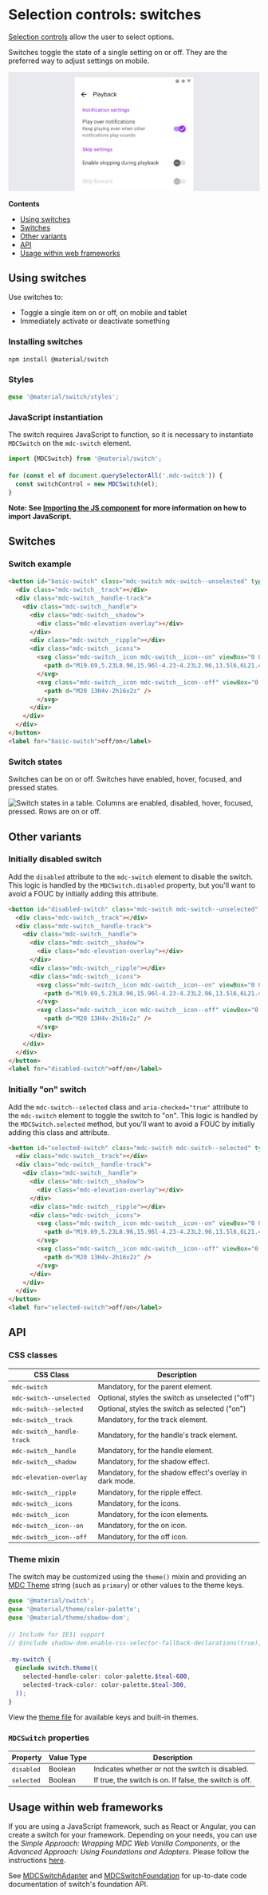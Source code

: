 <!--docs:
title: "Switches"
layout: detail
section: components
iconId: switch
path: /catalog/input-controls/switches/
-->

# Selection controls: switches

[Selection controls](https://material.io/components/selection-controls#usage)
allow the user to select options.

Switches toggle the state of a single setting on or off. They are the preferred
way to adjust settings on mobile.

![Switch hero example for menu options](images/switch-hero.png)

**Contents**

*   [Using switches](#using-switches)
*   [Switches](#switches)
*   [Other variants](#other-variants)
*   [API](#api)
*   [Usage within web frameworks](#usage-within-web-frameworks)

## Using switches

Use switches to:

*   Toggle a single item on or off, on mobile and tablet
*   Immediately activate or deactivate something

### Installing switches

```
npm install @material/switch
```

### Styles

```scss
@use '@material/switch/styles';
```

### JavaScript instantiation

The switch requires JavaScript to function, so it is necessary to instantiate
`MDCSwitch` on the `mdc-switch` element.

```js
import {MDCSwitch} from '@material/switch';

for (const el of document.querySelectorAll('.mdc-switch')) {
  const switchControl = new MDCSwitch(el);
}
```

**Note: See [Importing the JS component](../../docs/importing-js.md) for more
information on how to import JavaScript.**

## Switches

### Switch example

```html
<button id="basic-switch" class="mdc-switch mdc-switch--unselected" type="button" role="switch" aria-checked="false">
  <div class="mdc-switch__track"></div>
  <div class="mdc-switch__handle-track">
    <div class="mdc-switch__handle">
      <div class="mdc-switch__shadow">
        <div class="mdc-elevation-overlay"></div>
      </div>
      <div class="mdc-switch__ripple"></div>
      <div class="mdc-switch__icons">
        <svg class="mdc-switch__icon mdc-switch__icon--on" viewBox="0 0 24 24">
          <path d="M19.69,5.23L8.96,15.96l-4.23-4.23L2.96,13.5l6,6L21.46,7L19.69,5.23z" />
        </svg>
        <svg class="mdc-switch__icon mdc-switch__icon--off" viewBox="0 0 24 24">
          <path d="M20 13H4v-2h16v2z" />
        </svg>
      </div>
    </div>
  </div>
</button>
<label for="basic-switch">off/on</label>
```

### Switch states

Switches can be on or off. Switches have enabled, hover, focused, and pressed
states.

![Switch states in a table. Columns are enabled, disabled, hover, focused,
pressed. Rows are on or off.](images/switch-states.png)

## Other variants

### Initially disabled switch

Add the `disabled` attribute to the `mdc-switch` element to disable the switch.
This logic is handled by the `MDCSwitch.disabled` property, but you'll want to
avoid a FOUC by initially adding this attribute.

```html
<button id="disabled-switch" class="mdc-switch mdc-switch--unselected" type="button" role="switch" aria-checked="false" disabled>
  <div class="mdc-switch__track"></div>
  <div class="mdc-switch__handle-track">
    <div class="mdc-switch__handle">
      <div class="mdc-switch__shadow">
        <div class="mdc-elevation-overlay"></div>
      </div>
      <div class="mdc-switch__ripple"></div>
      <div class="mdc-switch__icons">
        <svg class="mdc-switch__icon mdc-switch__icon--on" viewBox="0 0 24 24">
          <path d="M19.69,5.23L8.96,15.96l-4.23-4.23L2.96,13.5l6,6L21.46,7L19.69,5.23z" />
        </svg>
        <svg class="mdc-switch__icon mdc-switch__icon--off" viewBox="0 0 24 24">
          <path d="M20 13H4v-2h16v2z" />
        </svg>
      </div>
    </div>
  </div>
</button>
<label for="disabled-switch">off/on</label>
```

### Initially "on" switch

Add the `mdc-switch--selected` class and `aria-checked="true"` attribute to the
`mdc-switch` element to toggle the switch to "on". This logic is handled by the
`MDCSwitch.selected` method, but you'll want to avoid a FOUC by initially adding
this class and attribute.

```html
<button id="selected-switch" class="mdc-switch mdc-switch--selected" type="button" role="switch" aria-checked="true">
  <div class="mdc-switch__track"></div>
  <div class="mdc-switch__handle-track">
    <div class="mdc-switch__handle">
      <div class="mdc-switch__shadow">
        <div class="mdc-elevation-overlay"></div>
      </div>
      <div class="mdc-switch__ripple"></div>
      <div class="mdc-switch__icons">
        <svg class="mdc-switch__icon mdc-switch__icon--on" viewBox="0 0 24 24">
          <path d="M19.69,5.23L8.96,15.96l-4.23-4.23L2.96,13.5l6,6L21.46,7L19.69,5.23z" />
        </svg>
        <svg class="mdc-switch__icon mdc-switch__icon--off" viewBox="0 0 24 24">
          <path d="M20 13H4v-2h16v2z" />
        </svg>
      </div>
    </div>
  </div>
</button>
<label for="selected-switch">off/on</label>
```

## API

### CSS classes

| CSS Class                  | Description                                    |
| -------------------------- | ---------------------------------------------- |
| `mdc-switch`               | Mandatory, for the parent element.             |
| `mdc-switch--unselected`   | Optional, styles the switch as unselected ("off") |
| `mdc-switch--selected`     | Optional, styles the switch as selected ("on") |
| `mdc-switch__track`        | Mandatory, for the track element.              |
| `mdc-switch__handle-track` | Mandatory, for the handle's track element.     |
| `mdc-switch__handle`       | Mandatory, for the handle element.             |
| `mdc-switch__shadow`       | Mandatory, for the shadow effect.              |
| `mdc-elevation-overlay`    | Mandatory, for the shadow effect's overlay in dark mode. |
| `mdc-switch__ripple`       | Mandatory, for the ripple effect.              |
| `mdc-switch__icons`        | Mandatory, for the icons.                      |
| `mdc-switch__icon`         | Mandatory, for the icon elements.              |
| `mdc-switch__icon--on`     | Mandatory, for the on icon.                    |
| `mdc-switch__icon--off`    | Mandatory, for the off icon.                   |

### Theme mixin

The switch may be customized using the `theme()` mixin and providing an
[MDC Theme](../mdc-theme) string (such as `primary`) or other values to the
theme keys.

```scss
@use '@material/switch';
@use '@material/theme/color-palette';
@use '@material/theme/shadow-dom';

// Include for IE11 support
// @include shadow-dom.enable-css-selector-fallback-declarations(true);

.my-switch {
  @include switch.theme((
    selected-handle-color: color-palette.$teal-600,
    selected-track-color: color-palette.$teal-300,
  ));
}
```

View the [theme file](_switch-theme.scss) for available keys and built-in
themes.

### `MDCSwitch` properties

| Property   | Value Type | Description                                        |
| ---------- | ---------- | -------------------------------------------------- |
| `disabled` | Boolean    | Indicates whether or not the switch is disabled.   |
| `selected` | Boolean    | If true, the switch is on. If false, the switch is off. |

## Usage within web frameworks

If you are using a JavaScript framework, such as React or Angular, you can
create a switch for your framework. Depending on your needs, you can use the
_Simple Approach: Wrapping MDC Web Vanilla Components_, or the _Advanced
Approach: Using Foundations and Adapters_. Please follow the instructions
[here](../../docs/integrating-into-frameworks.md).

See [MDCSwitchAdapter](./adapter.ts) and [MDCSwitchFoundation](./foundation.ts)
for up-to-date code documentation of switch's foundation API.
